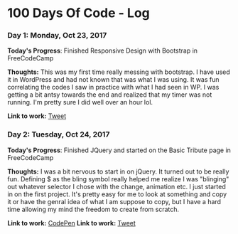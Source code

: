 # 100 Days Of Code - Log

### Day 1: Monday, Oct 23, 2017 

**Today's Progress**: Finished Responsive Design with Bootstrap in FreeCodeCamp

**Thoughts:** This was my first time really messing with bootstrap. I have used it in WordPress and had not known that was what I was using. It was fun correlating the codes I saw in practice with what I had seen in WP. I was getting a bit antsy towards the end and realized that my timer was not running. I'm pretty sure I did well over an hour lol. 

**Link to work:** [Tweet](https://twitter.com/ChelseyButtrey/status/922662026438098944)

### Day 2: Tuesday, Oct 24, 2017 

**Today's Progress**: Finished JQuery and started on the Basic Tribute page in FreeCodeCamp

**Thoughts:** I was a bit nervous to start in on jQuery. It turned out to be really fun. Defining $ as the bling symbol really helped me realize I was "blinging" out whatever selector I chose with the change, animation etc. I just started in on the first project. It's pretty easy for me to look at something and copy it or have the genral idea of what I am suppose to copy, but I have a hard time allowing my mind the freedom to create from scratch. 

**Link to work:** [CodePen](https://codepen.io/cbuttrey/pen/BwgOad)
**Link to work:** [Tweet](https://twitter.com/ChelseyButtrey/status/923021685569159169)
